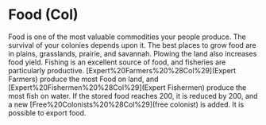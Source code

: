 # Food (Col)

Food is one of the most valuable commodities your people produce. The survival of your colonies depends upon it. The best places to grow food are in plains, grasslands, prairie, and savannah. Plowing the land also increases food yield. Fishing is an excellent source of food, and fisheries are particularly productive.
[Expert%20Farmers%20%28Col%29](Expert Farmers) produce the most Food on land, and [Expert%20Fishermen%20%28Col%29](Expert Fishermen) produce the most fish on water.
If the stored food reaches 200, it is reduced by 200, and a new [Free%20Colonists%20%28Col%29](free colonist) is added. It is possible to export food.